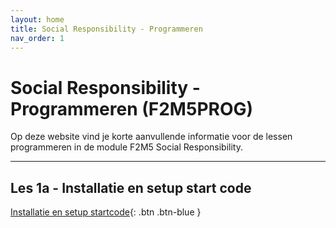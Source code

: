 ```yaml
---
layout: home
title: Social Responsibility - Programmeren
nav_order: 1
---
```


# Social Responsibility - Programmeren (F2M5PROG)

Op deze website vind je korte aanvullende informatie voor de lessen programmeren in de module F2M5 Social Responsibility.

---

## Les 1a - Installatie en setup start code

[Installatie en setup startcode](01-startcode-setup){: .btn .btn-blue }




